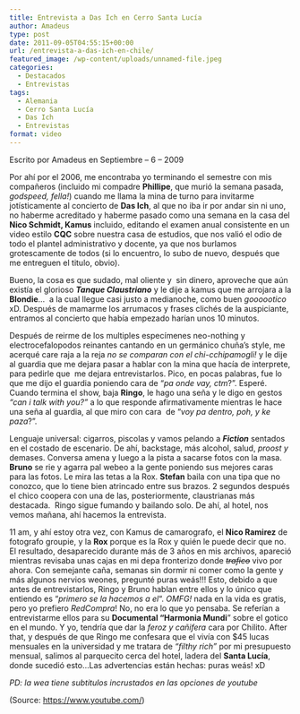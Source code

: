 ```yaml
---
title: Entrevista a Das Ich en Cerro Santa Lucía
author: Amadeus
type: post
date: 2011-09-05T04:55:15+00:00
url: /entrevista-a-das-ich-en-chile/
featured_image: /wp-content/uploads/unnamed-file.jpeg
categories:
  - Destacados
  - Entrevistas
tags:
  - Alemania
  - Cerro Santa Lucía
  - Das Ich
  - Entrevistas
format: video
---
```

<div class="is-layout-constrained wp-block-group">
  <p>
    Escrito por Amadeus en Septiembre &#8211; 6 &#8211; 2009
  </p><figure class="wp-block-embed is-type-video is-provider-youtube wp-block-embed-youtube wp-embed-aspect-4-3 wp-has-aspect-ratio">
  
  <div class="wp-block-embed__wrapper">
  </div></figure> 
  
  <p>
    Por ahí por el 2006, me encontraba yo terminando el semestre con mis compañeros (incluido mi compadre <strong>Phillipe</strong>, que murió la semana pasada, <em>godspeed, fella!</em>) cuando me llama la mina de turno para invitarme jotísticamente al concierto de <strong>Das Ich</strong>, al que no iba ir por andar sin ni uno, no haberme acreditado y haberme pasado como una semana en la casa del <strong>Nico Schmidt, Kamus</strong> incluido, editando el examen anual consistente en un video estilo <strong>CQC</strong> sobre nuestra casa de estudios, que nos valió el odio de todo el plantel administrativo y docente, ya que nos burlamos grotescamente de todos (si lo encuentro, lo subo de nuevo, después que me entreguen el titulo, obvio).
  </p>
  
  <p>
    Bueno, la cosa es que sudado, mal oliente y&nbsp; sin dinero, aproveche que aún existía el glorioso <em><strong>Tanque Claustriano</strong></em> y le dije a kamus que me arrojara a la <strong>Blondie</strong>…&nbsp; a la cual llegue casi justo a medianoche, como buen <em>goooootico </em>xD. Después de mamarme los arrumacos y frases clichés de la auspiciante, entramos al concierto que había empezado harían unos 10 minutos.
  </p>
  
  <p>
    Después de reirme de los multiples especímenes neo-nothing y electrocefalopodos reinantes cantando en un germánico chuña’s style, me acerqué care raja a la reja <em>no se comparan con el chi-cchipamogli!</em> y le dije al guardia que me dejara pasar a hablar con la mina que hacía de interprete, para pedirle que&nbsp; me dejara entrevistarlos. Pico, en pocas palabras, fue lo que me dijo el guardia poniendo cara de “<em>pa onde vay, ctm</em>?”. Esperé. Cuando termina el show, baja <strong>Ringo</strong>, le hago una seña y le digo en gestos <em>“can i talk with you?”</em> a lo que responde afirmativamente mientras le hace una seña al guardia, al que miro con cara&nbsp; de “<em>voy pa dentro, poh, y ke paza</em>?”.
  </p>
  
  <p>
    Lenguaje universal: cigarros, piscolas y vamos pelando a <strong><em>Fiction</em></strong> sentados en el costado de escenario. De ahí, backstage, más alcohol, salud, <em>proost y</em> demases. Conversa amena y luego a la pista a sacarse fotos con la masa. <strong>Bruno</strong> se rie y agarra pal webeo a la gente poniendo sus mejores caras para las fotos. Le mira las tetas a la Rox. <strong>Stefan</strong> baila con una tipa que no conozco, que lo tiene bien atrincado entre sus brazos. 2 segundos después el chico coopera con una de las, posteriormente, claustrianas más destacada.&nbsp; Ringo sigue fumando y bailando solo. De ahí, al hotel, nos vemos mañana, ahí hacemos la entrevista.
  </p>
  
  <p>
    11 am, y ahí estoy otra vez, con Kamus de camarografo, el <strong>Nico Ramirez</strong> de fotografo groupie, y la <strong>Rox</strong> porque es la Rox y quién le puede decir que no. El resultado, desaparecido durante más de 3 años en mis archivos, apareció mientras revisaba unas cajas en mi depa fronterizo donde <span style="text-decoration: line-through;"><em>trafico</em></span> vivo por ahora. Con semejante caña, semanas sin dormir ni comer como la gente y más algunos nervios weones, pregunté puras weás!!! Esto, debido a que antes de entrevistarlos, Ringo y Bruno hablan entre ellos y lo único que entiendo es “<em>primero se la hacemos a el</em>“. <em>OMFG! </em>nada en la vida es gratis, pero yo prefiero <em>RedCompra</em>! No, no era lo que yo pensaba. Se referían a entrevistarme ellos para su <strong>Documental “Harmonia Mundi</strong>” sobre el gotico en el mundo. Y yo, tendría que dar la <em>feroz y cañifera </em>cara por Chilito. After that, y después de que Ringo me confesara que el vivía con $45 lucas mensuales en la universidad y me tratara de <em>“filthy rich”</em> por mi presupuesto mensual, salimos al parquecito cerca del hotel, ladera del <strong>Santa Lucía</strong>, donde sucedió esto…Las advertencias están hechas: puras weás! xD
  </p>
  
  <p>
    <em>PD: la wea tiene subtitulos incrustados en las opciones de youtube</em>
  </p>
  
  <div class="attribution">
    (Source: <a style="pointer-events: none;" tabindex="-1" href="https://www.youtube.com/">https://www.youtube.com/</a>)
  </div>
</div>
